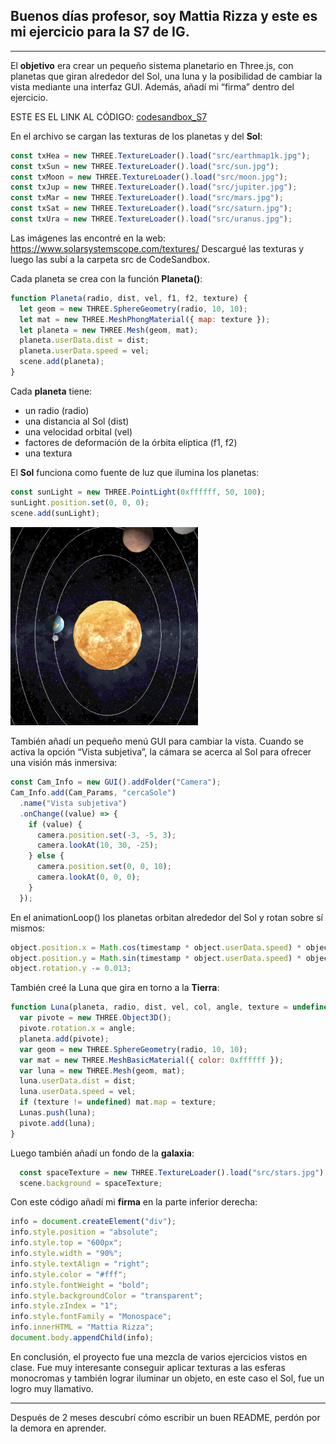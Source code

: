 ## Buenos días profesor, soy Mattia Rizza y este es mi ejercicio para la S7 de IG.

--- 

El **objetivo**  era crear un pequeño sistema planetario en Three.js, con planetas que giran alrededor del Sol,
una luna y la posibilidad de cambiar la vista mediante una interfaz GUI.
Además, añadí mi “firma” dentro del ejercicio.

ESTE ES EL LINK AL CÓDIGO:
[codesandbox_S7](https://codesandbox.io/p/sandbox/ig-s7-3njfrg?file=%2Fsrc%2Fsis_plan.js%3A46%2C1-47%2C35)

En el archivo se cargan las texturas de los planetas y del **Sol**:

```javascript
const txHea = new THREE.TextureLoader().load("src/earthmap1k.jpg");
const txSun = new THREE.TextureLoader().load("src/sun.jpg");
const txMoon = new THREE.TextureLoader().load("src/moon.jpg");
const txJup = new THREE.TextureLoader().load("src/jupiter.jpg");
const txMar = new THREE.TextureLoader().load("src/mars.jpg");
const txSat = new THREE.TextureLoader().load("src/saturn.jpg");
const txUra = new THREE.TextureLoader().load("src/uranus.jpg");
```

Las imágenes las encontré en la web: https://www.solarsystemscope.com/textures/
Descargué las texturas y luego las subí a la carpeta src de CodeSandbox.

Cada planeta se crea con la función **Planeta()**:

```javascript
function Planeta(radio, dist, vel, f1, f2, texture) {
  let geom = new THREE.SphereGeometry(radio, 10, 10);
  let mat = new THREE.MeshPhongMaterial({ map: texture });
  let planeta = new THREE.Mesh(geom, mat);
  planeta.userData.dist = dist;
  planeta.userData.speed = vel;
  scene.add(planeta);
}
```

Cada **planeta** tiene:
 - un radio (radio)
 - una distancia al Sol (dist)
 - una velocidad orbital (vel)
 - factores de deformación de la órbita elíptica (f1, f2)
 - una textura

El **Sol** funciona como fuente de luz que ilumina los planetas:

```javascript
const sunLight = new THREE.PointLight(0xffffff, 50, 100);
sunLight.position.set(0, 0, 0);
scene.add(sunLight);
```
<img src="image/luz.png" width="300" />

También añadí un pequeño menú GUI para cambiar la vista.
Cuando se activa la opción “Vista subjetiva”, la cámara se acerca al Sol para ofrecer una visión más inmersiva:

```javascript
const Cam_Info = new GUI().addFolder("Camera");
Cam_Info.add(Cam_Params, "cercaSole")
  .name("Vista subjetiva")
  .onChange((value) => {
    if (value) {
      camera.position.set(-3, -5, 3);
      camera.lookAt(10, 30, -25);
    } else {
      camera.position.set(0, 0, 10);
      camera.lookAt(0, 0, 0);
    }
  });
```


En el animationLoop() los planetas orbitan alrededor del Sol y rotan sobre sí mismos:

```javascript
object.position.x = Math.cos(timestamp * object.userData.speed) * object.userData.dist;
object.position.y = Math.sin(timestamp * object.userData.speed) * object.userData.dist;
object.rotation.y -= 0.013;
```

También creé la Luna que gira en torno a la **Tierra**:

```javascript
function Luna(planeta, radio, dist, vel, col, angle, texture = undefined) {
  var pivote = new THREE.Object3D();
  pivote.rotation.x = angle;
  planeta.add(pivote);
  var geom = new THREE.SphereGeometry(radio, 10, 10);
  var mat = new THREE.MeshBasicMaterial({ color: 0xffffff });
  var luna = new THREE.Mesh(geom, mat);
  luna.userData.dist = dist;
  luna.userData.speed = vel;
  if (texture != undefined) mat.map = texture;
  Lunas.push(luna);
  pivote.add(luna);
}
```

Luego también añadí un fondo de la **galaxia**:
```javascript
  const spaceTexture = new THREE.TextureLoader().load("src/stars.jpg");
  scene.background = spaceTexture;
```

Con este código añadí mi **firma** en la parte inferior derecha:

```javascript
info = document.createElement("div");
info.style.position = "absolute";
info.style.top = "600px";
info.style.width = "90%";
info.style.textAlign = "right";
info.style.color = "#fff";
info.style.fontWeight = "bold";
info.style.backgroundColor = "transparent";
info.style.zIndex = "1";
info.style.fontFamily = "Monospace";
info.innerHTML = "Mattia Rizza";
document.body.appendChild(info);
```

En conclusión, el proyecto fue una mezcla de varios ejercicios vistos en clase.
Fue muy interesante conseguir aplicar texturas a las esferas monocromas y también lograr iluminar un objeto, en este caso el Sol, 
fue un logro muy llamativo.

---
Después de 2 meses descubrí cómo escribir un buen README, perdón por la demora en aprender.
